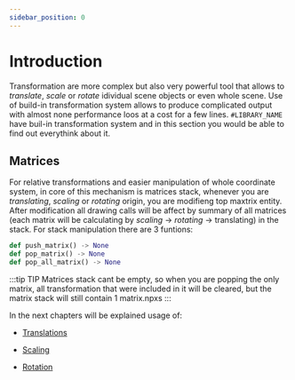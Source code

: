 ```yaml
---
sidebar_position: 0
---
```


# Introduction

Transformation are more complex but also very powerful tool that allows to _translate_, _scale_ or _rotate_ idividual scene objects or even whole scene. Use of build-in transformation system allows to produce complicated output with almost none performance loos at a cost for a few lines. `#LIBRARY_NAME` have buil-in transformation system and in this section you would be able to find out everythink about it.

## Matrices

For relative transformations and easier manipulation of whole coordinate system, in core of this mechanism is matrices stack, whenever you are _translating_, _scaling_ or _rotating_ origin, you are modifieng top maxtrix entity. After modification all drawing calls will be affect by summary of all matrices (each matrix will be calculating by _scaling_ -> _rotating_ -> translating) in the stack. For stack manipulation there are 3 funtions:

```python
def push_matrix() -> None
def pop_matrix() -> None
def pop_all_matrix() -> None
```

:::tip TIP
Matrices stack cant be empty, so when you are popping the only matrix, all transformation that were included in it will be cleared, but the matrix stack will still contain 1 matrix.npxs
:::

In the next chapters will be explained usage of:

- [Translations](./translations)

- [Scaling](./scaling)

- [Rotation](./rotation.md)
